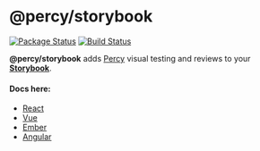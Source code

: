 # @percy/storybook
[![Package Status](https://img.shields.io/npm/v/@percy/storybook.svg)](https://www.npmjs.com/package/@percy/storybook)
[![Build Status](https://travis-ci.org/percy/percy-storybook.svg?branch=master)](https://travis-ci.org/percy/percy-storybook)

**@percy/storybook** adds [Percy](https://percy.io) visual testing and reviews to your [**Storybook**](https://storybooks.js.org/).

#### Docs here:
- [React](https://docs.percy.io/docs/storybook)
- [Vue](https://docs.percy.io/docs/storybook)
- [Ember](https://docs.percy.io/docs/storybook)
- [Angular](https://docs.percy.io/docs/storybook)
